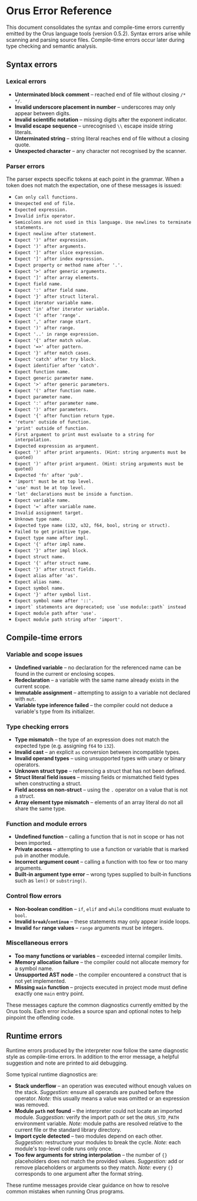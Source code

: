 # Orus Error Reference

This document consolidates the syntax and compile-time errors currently emitted by the Orus language tools (version 0.5.2). Syntax errors arise while scanning and parsing source files. Compile-time errors occur later during type checking and semantic analysis.

## Syntax errors

### Lexical errors
- **Unterminated block comment** – reached end of file without closing `/* */`.
- **Invalid underscore placement in number** – underscores may only appear between digits.
- **Invalid scientific notation** – missing digits after the exponent indicator.
- **Invalid escape sequence** – unrecognised `\\` escape inside string literals.
- **Unterminated string** – string literal reaches end of file without a closing quote.
- **Unexpected character** – any character not recognised by the scanner.

### Parser errors
The parser expects specific tokens at each point in the grammar. When a token does not match the expectation, one of these messages is issued:
- `Can only call functions.`
- `Unexpected end of file.`
- `Expected expression.`
- `Invalid infix operator.`
- `Semicolons are not used in this language. Use newlines to terminate statements.`
- `Expect newline after statement.`
- `Expect ')' after expression.`
- `Expect ')' after arguments.`
- `Expect ']' after slice expression.`
- `Expect ']' after index expression.`
- `Expect property or method name after '.'.`
- `Expect '>' after generic arguments.`
- `Expect ']' after array elements.`
- `Expect field name.`
- `Expect ':' after field name.`
- `Expect '}' after struct literal.`
- `Expect iterator variable name.`
- `Expect 'in' after iterator variable.`
- `Expect '(' after 'range'.`
- `Expect ',' after range start.`
- `Expect ')' after range.`
- `Expect '..' in range expression.`
- `Expect '{' after match value.`
- `Expect '=>' after pattern.`
- `Expect '}' after match cases.`
- `Expect 'catch' after try block.`
- `Expect identifier after 'catch'.`
- `Expect function name.`
- `Expect generic parameter name.`
- `Expect '>' after generic parameters.`
- `Expect '(' after function name.`
- `Expect parameter name.`
- `Expect ':' after parameter name.`
- `Expect ')' after parameters.`
- `Expect '{' after function return type.`
- `'return' outside of function.`
- `'print' outside of function.`
- `First argument to print must evaluate to a string for interpolation.`
- `Expected expression as argument.`
- `Expect ')' after print arguments. (Hint: string arguments must be quoted)`
- `Expect ')' after print argument. (Hint: string arguments must be quoted)`
- `Expected 'fn' after 'pub'.`
- `'import' must be at top level.`
- `'use' must be at top level.`
- `'let' declarations must be inside a function.`
- `Expect variable name.`
- `Expect '=' after variable name.`
- `Invalid assignment target.`
- `Unknown type name.`
- `Expected type name (i32, u32, f64, bool, string or struct).`
- `Failed to get primitive type.`
- `Expect type name after impl.`
- `Expect '{' after impl name.`
- `Expect '}' after impl block.`
- `Expect struct name.`
- `Expect '{' after struct name.`
- `Expect '}' after struct fields.`
- `Expect alias after 'as'.`
- `Expect alias name.`
- `Expect symbol name.`
- `Expect '}' after symbol list.`
- `Expect symbol name after '::'.`
- ``import` statements are deprecated; use `use module::path` instead``
- `Expect module path after 'use'.`
- `Expect module path string after 'import'.`

## Compile-time errors

### Variable and scope issues
- **Undefined variable** – no declaration for the referenced name can be found in the current or enclosing scopes.
- **Redeclaration** – a variable with the same name already exists in the current scope.
- **Immutable assignment** – attempting to assign to a variable not declared with `mut`.
- **Variable type inference failed** – the compiler could not deduce a variable's type from its initializer.

### Type checking errors
- **Type mismatch** – the type of an expression does not match the expected type (e.g. assigning `f64` to `i32`).
- **Invalid cast** – an explicit `as` conversion between incompatible types.
- **Invalid operand types** – using unsupported types with unary or binary operators.
- **Unknown struct type** – referencing a struct that has not been defined.
- **Struct literal field issues** – missing fields or mismatched field types when constructing a struct.
- **Field access on non‑struct** – using the `.` operator on a value that is not a struct.
- **Array element type mismatch** – elements of an array literal do not all share the same type.

### Function and module errors
- **Undefined function** – calling a function that is not in scope or has not been imported.
- **Private access** – attempting to use a function or variable that is marked `pub` in another module.
- **Incorrect argument count** – calling a function with too few or too many arguments.
- **Built‑in argument type error** – wrong types supplied to built‑in functions such as `len()` or `substring()`.

### Control flow errors
- **Non‑boolean condition** – `if`, `elif` and `while` conditions must evaluate to `bool`.
- **Invalid `break`/`continue`** – these statements may only appear inside loops.
- **Invalid `for` range values** – `range` arguments must be integers.

### Miscellaneous errors
- **Too many functions or variables** – exceeded internal compiler limits.
- **Memory allocation failure** – the compiler could not allocate memory for a symbol name.
- **Unsupported AST node** – the compiler encountered a construct that is not yet implemented.
- **Missing `main` function** – projects executed in project mode must define exactly one `main` entry point.

These messages capture the common diagnostics currently emitted by the Orus tools. Each error includes a source span and optional notes to help pinpoint the offending code.

## Runtime errors

Runtime errors produced by the interpreter now follow the same diagnostic style as compile-time errors. In addition to the error message, a helpful suggestion and note are printed to aid debugging.

Some typical runtime diagnostics are:

- **Stack underflow** – an operation was executed without enough values on the stack. *Suggestion:* ensure all operands are pushed before the operator. *Note:* this usually means a value was omitted or an expression was removed.
- **Module `path` not found** – the interpreter could not locate an imported module. *Suggestion:* verify the import path or set the `ORUS_STD_PATH` environment variable. *Note:* module paths are resolved relative to the current file or the standard library directory.
- **Import cycle detected** – two modules depend on each other. *Suggestion:* restructure your modules to break the cycle. *Note:* each module's top-level code runs only once.
- **Too few arguments for string interpolation** – the number of `{}` placeholders does not match the provided values. *Suggestion:* add or remove placeholders or arguments so they match. *Note:* every `{}` corresponds to one argument after the format string.

These runtime messages provide clear guidance on how to resolve common mistakes when running Orus programs.
